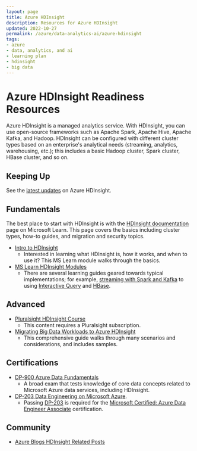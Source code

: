 ```yaml
---
layout: page
title: Azure HDInsight
description: Resources for Azure HDInsight
updated: 2022-10-27
permalink: /azure/data-analytics-ai/azure-hdinsight
tags: 
- azure
- data, analytics, and ai
- learning plan
- hdinsight
- big data
---
```


# Azure HDInsight Readiness Resources

Azure HDInsight is a managed analytics service. With HDInsight, you can use open-source frameworks such as Apache Spark, Apache Hive, Apache Kafka, and Hadoop. HDInsight can be configured with different cluster types based on an enterprise's analytical needs (streaming, analytics, warehousing, etc.); this includes a basic Hadoop cluster, Spark cluster, HBase cluster, and so on.

## Keeping Up

See the [latest updates](https://learn.microsoft.com/en-us/azure/hdinsight/hdinsight-release-notes) on Azure HDInsight.

## Fundamentals

The best place to start with HDInsight is with the [HDInsight documentation](https://learn.microsoft.com/en-us/azure/hdinsight/) page on Microsoft Learn. This page covers the basics including cluster types, how-to guides, and migration and security topics.

* [Intro to HDInsight](https://learn.microsoft.com/en-us/training/modules/intro-to-azure-hdinsight/)
    * Interested in learning what HDInsight is, how it works, and when to use it? This MS Learn module walks through the basics.
* [MS Learn HDInsight Modules](https://learn.microsoft.com/en-us/training/browse/?terms=HDInsight)
    * There are several learning guides geared towards typical implementations; for example, [streaming with Spark and Kafka](https://learn.microsoft.com/en-us/training/modules/perform-advanced-streaming-data-transformations-with-spark-kafka/) to using [Interactive Query](https://learn.microsoft.com/en-us/training/modules/perform-zero-etl-analytics-hdinsight-interactive-query/) and [HBase](https://learn.microsoft.com/en-us/training/modules/run-petabyte-level-oss-nosql-databases-hdinsight-hbase/).

## Advanced

* [Pluralsight HDInsight Course](https://www.pluralsight.com/courses/hdinsight-deep-dive-storm-hbase-hive)
    * This content requires a Pluralsight subscription.
* [Migrating Big Data Workloads to Azure HDInsight](https://azure.microsoft.com/en-us/resources/migrating-big-data-workloads-hdinsight/)
    * This comprehensive guide walks through many scenarios and considerations, and includes samples. 

## Certifications

* [DP-900 Azure Data Fundamentals](https://learn.microsoft.com/en-us/certifications/exams/dp-900)
    * A broad exam that tests knowledge of core data concepts related to Microsoft Azure data services, including HDInsight.
* [DP-203 Data Engineering on Microsoft Azure](https://docs.microsoft.com/en-us/learn/certifications/exams/dp-203).
    * Passing [DP-203](https://docs.microsoft.com/en-us/learn/certifications/exams/dp-203) is required for the [Microsoft Certified: Azure Data Engineer Associate](https://docs.microsoft.com/en-us/learn/certifications/azure-data-engineer?wt.mc_id=learningredirect_certs-web-wwl) certification.



## Community

* [Azure Blogs HDInsight Related Posts](https://azure.microsoft.com/en-us/blog/tag/hdinsight/)